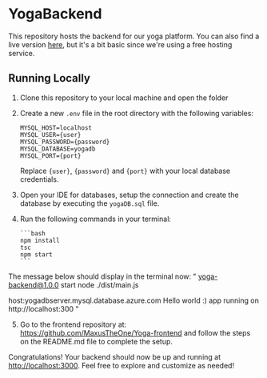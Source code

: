 # YogaBackend

This repository hosts the backend for our yoga platform. You can also find a live version [here](https://yogabackend.azurewebsites.net/events), but it's a bit basic since we're using a free hosting service.

## Running Locally

1.  Clone this repository to your local machine and open the folder

2.  Create a new `.env` file in the root directory with the following variables:

    ```env
    MYSQL_HOST=localhost
    MYSQL_USER={user}
    MYSQL_PASSWORD={password}
    MYSQL_DATABASE=yogadb
    MYSQL_PORT={port}
    ```

    Replace `{user}`, `{password}` and `{port}` with your local database credentials.

3.  Open your IDE for databases, setup the connection and create the database by executing the `yogaDB.sql` file.

4.  Run the following commands in your terminal:

        ```bash
        npm install
        tsc
        npm start
        ```

The message below should display in the terminal now:
"
yoga-backend@1.0.0 start
node ./dist/main.js

host:yogadbserver.mysql.database.azure.com
Hello world :)
app running on http://localhost:300
"

5.  Go to the frontend repository at: https://github.com/MaxusTheOne/Yoga-frontend and follow the steps on the README.md file to complete the setup.

Congratulations! Your backend should now be up and running at [http://localhost:3000](http://localhost:3000). Feel free to explore and customize as needed!
